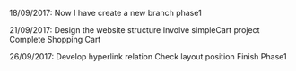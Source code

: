 18/09/2017: Now I have create a new branch phase1

21/09/2017: Design the website structure
            Involve simpleCart project
            Complete Shopping Cart

26/09/2017: Develop hyperlink relation
			Check layout position
			Finish Phase1